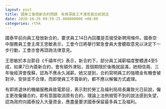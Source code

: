```yaml
---
layout: post
title: 國泰工會商新合約問題　有資深員工不滿官員日前說法
date: 2020-10-26 09:59:25.000000000 +08:00
categories: rthk
---
```


國泰早前向員工發放新合約，要求員工14日內回覆是否接受新聘用條件。國泰空中服務員工會主席王思敏表示，工會今日將舉行緊急會員大會聽取意見以決定下一步行動，工會亦會再諮詢法律意見。

王思敏於本台節目《千禧年代》表示，新合約下，部分員工減薪幅度整體達4至5成，如果7日內簽新合約，會有額外津貼，首個期限於後晚就屆滿，她相信兩、三年後經濟會復蘇，認為不應永久減薪。她又提到，合約寫明員工的強積金有機會被對沖，安排並不合理，而即使員工不簽新約，都不應以解僱方式處理。

有即將退休的機艙服務員致電節目，表示對於勞工及福利局局長羅致光日前說，僱主更改僱傭合約，即有意圖取消原有合約，理論上法例規管不到的說法感到失望，認為政府向國泰投入大量資金，應盡量要求國泰保留最多員工及福利。
